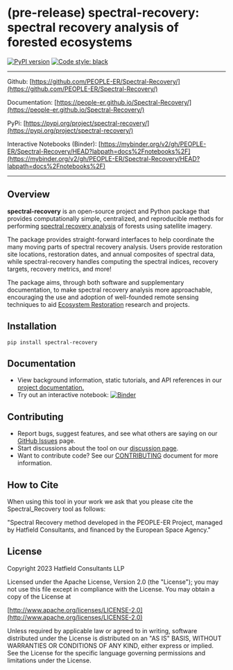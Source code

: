 # (pre-release) spectral-recovery: spectral recovery analysis of forested ecosystems

[![PyPI version](https://badge.fury.io/py/spectral-recovery.svg)](https://badge.fury.io/py/spectral-recovery) [![Code style: black](https://img.shields.io/badge/code%20style-black-000000.svg)](https://github.com/psf/black)

---
Github: [https://github.com/PEOPLE-ER/Spectral-Recovery/](https://github.com/PEOPLE-ER/Spectral-Recovery/)

Documentation: [https://people-er.github.io/Spectral-Recovery/](https://people-er.github.io/Spectral-Recovery/)

PyPi: [https://pypi.org/project/spectral-recovery/](https://pypi.org/project/spectral-recovery/)

Interactive Notebooks (Binder): [https://mybinder.org/v2/gh/PEOPLE-ER/Spectral-Recovery/HEAD?labpath=docs%2Fnotebooks%2F](https://mybinder.org/v2/gh/PEOPLE-ER/Spectral-Recovery/HEAD?labpath=docs%2Fnotebooks%2F)

---
## Overview

**spectral-recovery** is an open-source project and Python package that provides computationally simple, centralized, and reproducible methods for performing [spectral recovery analysis](https://people-er.github.io/Spectral-Recovery/about/#13-looking-at-recovery-trajectories) of forests using satellite imagery.

The package provides straight-forward interfaces to help coordinate the many moving parts of spectral recovery analysis. Users provide restoration site locations, restoration dates, and annual composites of spectral data, while spectral-recovery handles computing the spectral indices, recovery targets, recovery metrics, and more!

The package aims, through both software and supplementary documentation, to make spectral recovery analysis more approachable, encouraging the use and adoption of well-founded remote sensing techniques to aid [Ecosystem Restoration](https://people-er.github.io/Spectral-Recovery/about/#11-ecosystem-restoration) research and projects.

## Installation

```{bash}
pip install spectral-recovery
```

## Documentation

- View background information, static tutorials, and API references in our [project documentation.](https://people-er.github.io/Spectral-Recovery/)
- Try out an interactive notebook: [![Binder](https://mybinder.org/badge_logo.svg)](https://mybinder.org/v2/gh/PEOPLE-ER/Spectral-Recovery/HEAD?labpath=docs%2Fnotebooks%2F)

## Contributing

- Report bugs, suggest features, and see what others are saying on our [GitHub Issues](https://github.com/PEOPLE-ER/Spectral-Recovery/issues) page.
- Start discussions about the tool on our [discussion page](https://github.com/PEOPLE-ER/Spectral-Recovery/discussions).
- Want to contribute code? See our [CONTRIBUTING](https://github.com/PEOPLE-ER/Spectral-Recovery/blob/main/CONTRIBUTING.md) document for more information.

## How to Cite

When using this tool in your work we ask that you please cite the Spectral_Recovery tool as follows:

"Spectral Recovery method developed in the PEOPLE-ER Project, managed by Hatfield Consultants, and financed by the European Space Agency."

## License

Copyright 2023 Hatfield Consultants LLP

Licensed under the Apache License, Version 2.0 (the "License");
you may not use this file except in compliance with the License.
You may obtain a copy of the License at

[http://www.apache.org/licenses/LICENSE-2.0](http://www.apache.org/licenses/LICENSE-2.0)

Unless required by applicable law or agreed to in writing, software
distributed under the License is distributed on an "AS IS" BASIS,
WITHOUT WARRANTIES OR CONDITIONS OF ANY KIND, either express or implied.
See the License for the specific language governing permissions and
limitations under the License.
